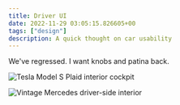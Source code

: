 ```yaml
---
title: Driver UI
date: 2022-11-29 03:05:15.826605+00
tags: ["design"]
description: A quick thought on car usability
---
```

We've regressed. I want knobs and patina back.

![Tesla Model S Plaid interior cockpit](https://guzchhprwtwnbpvtcnhj.supabase.co/storage/v1/object/public/web-images/2021-Tesla-Model-S-Plaid-Offsite-2.webp?t=2022-11-29T03%3A03%3A59.177Z)

![Vintage Mercedes driver-side interior](https://guzchhprwtwnbpvtcnhj.supabase.co/storage/v1/object/public/web-images/okan-simsek-mf-yellow-2.jpg?t=2022-11-29T03%3A04%3A18.844Z)